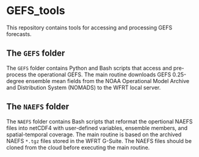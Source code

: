 # GEFS_tools

This repository contains tools for accessing and processing GEFS forecasts.

## The `GEFS` folder

The `GEFS` folder contains Python and Bash scripts that access and pre-process the operational GEFS. The main routine downloads GEFS 0.25-degree ensemble mean fields from the NOAA Operational Model Archive and Distribution System (NOMADS) to the WFRT local server.

## The `NAEFS` folder

The `NAEFS` folder contains Bash scripts that reformat the opertional NAEFS files into netCDF4 with user-defined variables, ensemble members, and spatial-temporal coverage. The main routine is based on the archived NAEFS `*.tgz` files stored in the WFRT G-Suite. The NAEFS files should be cloned from the cloud before executing the main routine.
